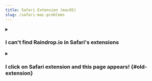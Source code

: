 ```yaml
---
title: Safari Extension (macOS)
slug: /safari-mac-problems
---
```


<!------------------------------>
<details><summary>

### I can't find Raindrop.io in Safari's extensions

</summary>

It's known bug first seen in Safari 14. I reported it to Apple, but no reply yet.
This bug affects any extension made specificially for latest Safari 14 (completely new API).

One of our users found easy workaround:
1. Download and install Safari Technology Preview https://developer.apple.com/safari/download/
2. Open and close Safari Technology Preview
3. Now our extension should show up in regular Safari

</details>

<!------------------------------>
<details><summary>

### I click on Safari extension and this page appears! {#old-extension}

</summary>

:::caution Upgrade to latest version is required!
Recently we released a new extension for Safari.
Due to some limitations it not distributed as an update, instead we released a new separate extension.
:::

Please migrate to it by following this easy steps:
1. Remove `Raindrop.io for Safari` app from `Applications` folder
2. Install new extension from [Mac App Store](https://raindrop.io/r/extension/safari)

</details>